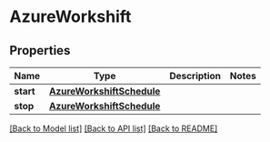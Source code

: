 # AzureWorkshift

## Properties
Name | Type | Description | Notes
------------ | ------------- | ------------- | -------------
**start** | [**AzureWorkshiftSchedule**](AzureWorkshiftSchedule.md) |  | 
**stop** | [**AzureWorkshiftSchedule**](AzureWorkshiftSchedule.md) |  | 

[[Back to Model list]](../README.md#documentation-for-models) [[Back to API list]](../README.md#documentation-for-api-endpoints) [[Back to README]](../README.md)


